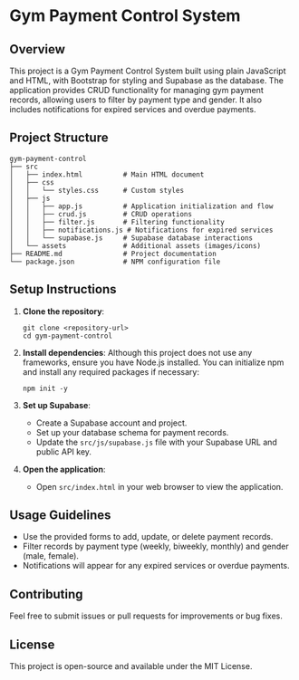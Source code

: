 # Gym Payment Control System

## Overview
This project is a Gym Payment Control System built using plain JavaScript and HTML, with Bootstrap for styling and Supabase as the database. The application provides CRUD functionality for managing gym payment records, allowing users to filter by payment type and gender. It also includes notifications for expired services and overdue payments.

## Project Structure
```
gym-payment-control
├── src
│   ├── index.html          # Main HTML document
│   ├── css
│   │   └── styles.css      # Custom styles
│   ├── js
│   │   ├── app.js          # Application initialization and flow
│   │   ├── crud.js         # CRUD operations
│   │   ├── filter.js       # Filtering functionality
│   │   ├── notifications.js # Notifications for expired services
│   │   └── supabase.js     # Supabase database interactions
│   └── assets              # Additional assets (images/icons)
├── README.md               # Project documentation
└── package.json            # NPM configuration file
```

## Setup Instructions
1. **Clone the repository**:
   ```
   git clone <repository-url>
   cd gym-payment-control
   ```

2. **Install dependencies**:
   Although this project does not use any frameworks, ensure you have Node.js installed. You can initialize npm and install any required packages if necessary:
   ```
   npm init -y
   ```

3. **Set up Supabase**:
   - Create a Supabase account and project.
   - Set up your database schema for payment records.
   - Update the `src/js/supabase.js` file with your Supabase URL and public API key.

4. **Open the application**:
   - Open `src/index.html` in your web browser to view the application.

## Usage Guidelines
- Use the provided forms to add, update, or delete payment records.
- Filter records by payment type (weekly, biweekly, monthly) and gender (male, female).
- Notifications will appear for any expired services or overdue payments.

## Contributing
Feel free to submit issues or pull requests for improvements or bug fixes. 

## License
This project is open-source and available under the MIT License.